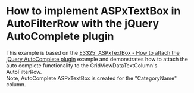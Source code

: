 # How to implement ASPxTextBox in AutoFilterRow with  the jQuery AutoComplete plugin


<p>This example is based on the <a href="https://www.devexpress.com/Support/Center/p/E3325">E3325: ASPxTextBox - How to attach the jQuery AutoComplete plugin</a> example and demonstrates how to attach the auto complete functionality to the GridViewDataTextColumn's AutoFilterRow.<br />
Note, AutoComplete ASPxTextBox is created for the "CategoryName" column.</p>

<br/>


